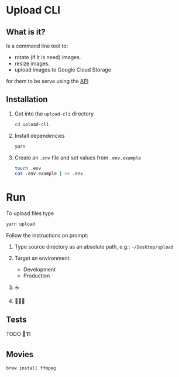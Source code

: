 # Upload CLI

## What is it?

Is a command line tool to:

- rotate (if it is need) images.
- resize images.
- upload images to Google Cloud Storage

for them to be serve using the [API](../api)

## Installation

1. Get into the `upload-cli` directory

   ```sh
   cd upload-cli
   ```

2. Install dependencies

   ```sh
   yarn
   ```

3. Create an `.env` file and set values from `.env.example`

   ```sh
   touch .env
   cat .env.example | >> .env
   ```

# Run

To upload files type

```sh
yarn upload
```

Follow the instructions on prompt:

1. Type source directory as an absolute path, e.g.: `~/Desktop/upload`

2. Target an environment:

   - Development
   - Production

3. ☕️
4. 🍾💥🎉

## Tests

TODO 🧪🏗

## Movies

```sh
brew install ffmpeg
```
